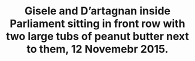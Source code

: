 ---
title: Gisele and D’artagnan inside Parliament sitting in front row with two large tubs of peanut butter next to them, 12 Novemebr 2015.
img: "Gisele and DArtagnan inside Parliament sitting in front row with peanut butters 12 Novemebr 2015.jpg"
---